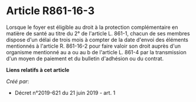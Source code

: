 # Article R861-16-3

Lorsque le foyer est éligible au droit à la protection complémentaire en matière de santé au titre du 2° de l'article L.
861-1, chacun de ses membres dispose d'un délai de trois mois à compter de la date d'envoi des éléments mentionnés à
l'article R. 861-16-2 pour faire valoir son droit auprès d'un organisme mentionné au a ou au b de l'article L. 861-4 par la
transmission d'un moyen de paiement et du bulletin d'adhésion ou du contrat.

**Liens relatifs à cet article**

_Créé par_:

  - Décret n°2019-621 du 21 juin 2019 - art. 1
